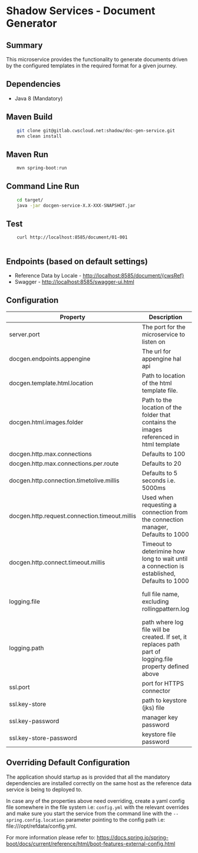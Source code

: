 Shadow Services - Document Generator
====================================

Summary
-------
This microservice provides the functionality to generate documents driven by the configured templates
in the required format for a given journey.

Dependencies
------------

* Java 8 (Mandatory)

Maven Build
------------

```bash
    git clone git@gitlab.cwscloud.net:shadow/doc-gen-service.git
    mvn clean install
```

Maven Run
----------------

```bash
    mvn spring-boot:run
```

Command Line Run
----------------

```bash
	cd target/
    java -jar docgen-service-X.X-XXX-SNAPSHOT.jar
```

Test
-------------------

```bash
    curl http://localhost:8585/document/01-001
   

```

Endpoints (based on default settings)
----------------------------------
* Reference Data by Locale - <http://localhost:8585/document/{cwsRef}>
* Swagger - <http://localhost:8585/swagger-ui.html>

Configuration
----------------------------------

|                Property                 |                 Description                 |                 Default Value                  |  
| --------------------------------------- | ------------------------------------------- | ---------------------------------------------- |  
| server.port | The port for the microservice to listen on | 8585 |  
| docgen.endpoints.appengine | The url for appengine hal api | http://test.dnb.cwscloud.net:6050/api |
| docgen.template.html.location | Path to location of the html template file. | classpath:html/template.html |
| docgen.html.images.folder     | Path to the location of the folder that contains the images referenced in html template | classpath:html/images |
| docgen.http.max.connections | Defaults to 100  | DOCGEN |
| docgen.http.max.connections.per.route |  Defaults to 20 | DOCGEN |
| docgen.http.connection.timetolive.millis | Defaults to 5 seconds i.e. 5000ms | DOCGEN |
| docgen.http.request.connection.timeout.millis | Used when requesting a connection from the connection manager, Defaults to 1000  | DOCGEN |
| docgen.http.connect.timeout.millis | Timeout to deterimine how long to wait until a connection is established, Defaults to 1000 | DOCGEN |
| logging.file | full file name, excluding rollingpattern.log  | {environment temp location}/docgen-audit and is suffixed with rolling pattern (%d{yyyy-MM-dd}.log) |
| logging.path | path where log file will be created. If set, it replaces path part of logging.file property defined above  | {environment temp location} or '/tmp' if not set |
| ssl.port | port for HTTPS connector | 8443 |
| ssl.key-store | path to keystore (jks) file | classpath:keystore.jks |
| ssl.key-password | manager key password | password |
| ssl.key-store-password | keystore file password | secret |



Overriding Default Configuration
----------------------------------
The application should startup as is provided that all the mandatory dependencies are installed correctly
on the same host as the reference data service is being to deployed to.

In case any of the properties above need overriding, create a yaml config file somewhere in the file system i.e: `config.yml` with the relevant
overrides and make sure you start the service from the command line with the `--spring.config.location` parameter pointing to the config path i.e: file:///opt/refdata/config.yml.

For more information please refer to: <https://docs.spring.io/spring-boot/docs/current/reference/html/boot-features-external-config.html>
